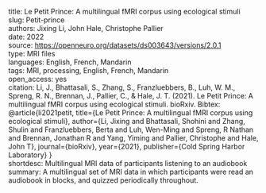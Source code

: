 title: Le Petit Prince: A multilingual fMRI corpus using ecological stimuli  
slug: Petit-prince  
authors: Jixing Li, John Hale, Christophe Pallier  
date: 2022  
source: https://openneuro.org/datasets/ds003643/versions/2.0.1  
type: MRI files  
languages: English, French, Mandarin  
tags: MRI, processing, English, French, Mandarin  
open_access: yes  
citation: Li, J., Bhattasali, S., Zhang, S., Franzluebbers, B., Luh, W. M., Spreng, R. N., Brennan, J., Pallier, C., & Hale, J. T. (2021). Le Petit Prince: A multilingual fMRI corpus using ecological stimuli. bioRxiv. Bibtex: @article{li2021petit, title={Le Petit Prince: A multilingual fMRI corpus using ecological stimuli}, author={Li, Jixing and Bhattasali, Shohini and Zhang, Shulin and Franzluebbers, Berta and Luh, Wen-Ming and Spreng, R Nathan and Brennan, Jonathan R and Yang, Yiming and Pallier, Christophe and Hale, John T}, journal={bioRxiv}, year={2021}, publisher={Cold Spring Harbor Laboratory} }   
shortdesc: Multilingual MRI data of participants listening to an audiobook    
summary: A multilingual set of MRI data in which participants were read an audiobook in blocks, and quizzed periodically throughout.
